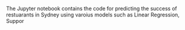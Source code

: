 The Jupyter notebook contains the code for predicting the success of restuarants in Sydney using varoius models such as Linear Regression, Suppor
